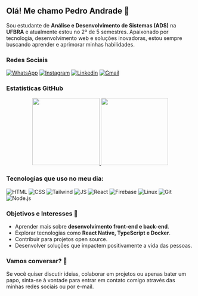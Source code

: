 ## Olá! Me chamo Pedro Andrade 👋 

Sou estudante de **Análise e Desenvolvimento de Sistemas (ADS)** na **UFBRA** e atualmente estou no 2º de 5 semestres. Apaixonado por tecnologia, desenvolvimento web e soluções inovadoras, estou sempre buscando aprender e aprimorar minhas habilidades.

### Redes Sociais

[![WhatsApp](https://img.shields.io/badge/WhatsApp-000000?style=for-the-badge&logo=whatsapp&logoColor=white)](https://wa.me//5541984713828)
[![Instagram](https://img.shields.io/badge/Instagram-000000?style=for-the-badge&logo=instagram&logoColor=white)](https://www.instagram.com/pex.ph/)
[![Linkedin](https://img.shields.io/badge/LinkedIn-000000?style=for-the-badge&logo=linkedin&logoColor=white)](https://www.linkedin.com/in/pxdpedro-henrique/)
[![Gmail](https://img.shields.io/badge/Gmail-000000?style=for-the-badge&logo=gmail&logoColor=white)](mailto:seuemail@gmail.com)

### Estatísticas GitHub
<div align="center">
  <a href="https://github.com/pedroarltx">
    <img height="180em" src="https://github-readme-stats.vercel.app/api?username=pedroarltx&show_icons=true&theme=dark&include_all_commits=true&count_private=true"/>
    <img height="180em" src="https://github-readme-stats.vercel.app/api/top-langs/?username=pedroarltx&layout=compact&langs_count=7&theme=dark"/>
  </a>
</div>

### Tecnologias que uso no meu dia:
<div style="display: inline_block">
    <img aling="center" alt="HTML" src="https://img.shields.io/badge/HTML5-000000?style=for-the-badge&logo=html5&logoColor=white" />
    <img aling="center" alt="CSS" src="https://img.shields.io/badge/CSS3-000000?style=for-the-badge&logo=css3&logoColor=white" />
    <img aling="center" alt="Tailwind" src="https://img.shields.io/badge/Tailwind_CSS-000000?style=for-the-badge&logo=tailwind-css&logoColor=white" />
    <img aling="center" alt="JS" src="https://img.shields.io/badge/JavaScript-000000?style=for-the-badge&logo=javascript&logoColor=white" />
    <img aling="center" alt="React" src="https://img.shields.io/badge/React-000000?style=for-the-badge&logo=react&logoColor=white" />
    <img aling="center" alt="Firebase" src="https://img.shields.io/badge/Firebase-000000?style=for-the-badge&logo=firebase&logoColor=white" />
    <img aling="center" alt="Linux" src="https://img.shields.io/badge/Linux-000000?style=for-the-badge&logo=linux&logoColor=white" />
    <img aling="center" alt="Git" src="https://img.shields.io/badge/Git-000000?style=for-the-badge&logo=git&logoColor=white" />
    <img aling="center" alt="Node.js" src="https://img.shields.io/badge/Node.js-000000?style=for-the-badge&logo=node.js&logoColor=white" />
</div>

<!-- ### Projetos Destacados 🚀

- **[Nome do Projeto 1](link-do-projeto)** - Breve descrição do projeto.
- **[Nome do Projeto 2](link-do-projeto)** - Breve descrição do projeto.
- **[Nome do Projeto 3](link-do-projeto)** - Breve descrição do projeto. -->

### Objetivos e Interesses 🎯

- Aprender mais sobre **desenvolvimento front-end e back-end**.
- Explorar tecnologias como **React Native, TypeScript e Docker**.
- Contribuir para projetos open source.
- Desenvolver soluções que impactem positivamente a vida das pessoas.

### Vamos conversar? 📩

Se você quiser discutir ideias, colaborar em projetos ou apenas bater um papo, sinta-se à vontade para entrar em contato comigo através das minhas redes sociais ou por e-mail.
